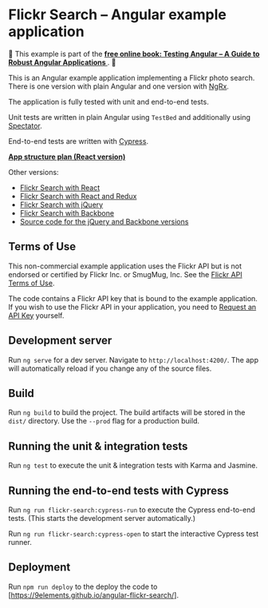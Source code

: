 # Flickr Search – Angular example application

📖 This example is part of the **[free online book: Testing Angular – A Guide to Robust Angular Applications
](https://testing-angular.com/)**. 📖

This is an Angular example application implementing a Flickr photo search. There is one version with plain Angular and one version with [NgRx](https://ngrx.io/).

The application is fully tested with unit and end-to-end tests.

Unit tests are written in plain Angular using `TestBed` and additionally using [Spectator](https://github.com/ngneat/spectator).

End-to-end tests are written with [Cypress](https://www.cypress.io/).

**[App structure plan (React version)](https://github.com/molily/learning-react/tree/main/5-flickr-search)**

Other versions:

- [Flickr Search with React](https://github.com/molily/learning-react/tree/main/5-flickr-search)
- [Flickr Search with React and Redux](https://github.com/molily/learning-react/tree/main/7-flickr-search-redux)
- [Flickr Search with jQuery](https://molily.de/javascript-introduction/flickr-jquery.html)
- [Flickr Search with Backbone](https://molily.de/javascript-introduction/flickr-backbone.html)
- [Source code for the jQuery and Backbone versions](https://github.com/molily/molily.de/tree/main/javascript-introduction)

## Terms of Use

This non-commercial example application uses the Flickr API but is not endorsed or certified by Flickr Inc. or SmugMug, Inc. See the [Flickr API Terms of Use](https://www.flickr.com/help/terms/api).

The code contains a Flickr API key that is bound to the example application. If you wish to use the Flickr API in your application, you need to [Request an API Key](https://www.flickr.com/services/apps/create/) yourself.

## Development server

Run `ng serve` for a dev server. Navigate to `http://localhost:4200/`. The app will automatically reload if you change any of the source files.

## Build

Run `ng build` to build the project. The build artifacts will be stored in the `dist/` directory. Use the `--prod` flag for a production build.

## Running the unit & integration tests

Run `ng test` to execute the unit & integration tests with Karma and Jasmine.

## Running the end-to-end tests with Cypress

Run `ng run flickr-search:cypress-run` to execute the Cypress end-to-end tests. (This starts the development server automatically.)

Run `ng run flickr-search:cypress-open` to start the interactive Cypress test runner.

## Deployment

Run `npm run deploy` to the deploy the code to [https://9elements.github.io/angular-flickr-search/].
